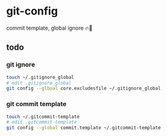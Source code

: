 # git-config
commit template, global ignore :fire::tada:

## todo
### git ignore
```sh
touch ~/.gitignore_global
# edit .gitignore_global
git config --glboal core.excludesfile ~/.gitignore_global
```

### git commit template
```sh
touch ~/.gitcommit-template
# edit .gitcommit-template
git config --global commit.template ~/.gitcommit-template
```
